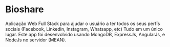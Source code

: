 # Bioshare
Aplicação Web Full Stack para ajudar o usuário a ter todos os seus perfís sociais (Facebook, Linkedin, Instagram, Whatsapp, etc) Tudo em um único lugar. Este app foi desenvolvido usando MongoDB, ExpressJs, AngularJs, e NodeJs no servidor (MEAN).

